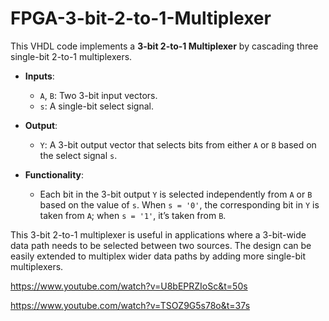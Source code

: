 # FPGA-3-bit-2-to-1-Multiplexer

This VHDL code implements a **3-bit 2-to-1 Multiplexer** by cascading three single-bit 2-to-1 multiplexers.

- **Inputs**:
  - `A`, `B`: Two 3-bit input vectors.
  - `s`: A single-bit select signal.
- **Output**:
  - `Y`: A 3-bit output vector that selects bits from either `A` or `B` based on the select signal `s`.

- **Functionality**:
  - Each bit in the 3-bit output `Y` is selected independently from `A` or `B` based on the value of `s`. When `s = '0'`, the corresponding bit in `Y` is taken from `A`; when `s = '1'`, it’s taken from `B`.
  
This 3-bit 2-to-1 multiplexer is useful in applications where a 3-bit-wide data path needs to be selected between two sources. The design can be easily extended to multiplex wider data paths by adding more single-bit multiplexers.

https://www.youtube.com/watch?v=U8bEPRZIoSc&t=50s

https://www.youtube.com/watch?v=TSOZ9G5s78o&t=37s
